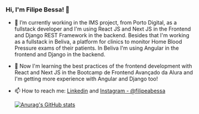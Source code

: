 ### Hi, I'm Filipe Bessa! 👋

- 🔭 I’m currently working in the IMS project, from Porto Digital, as a fullstack developer and I'm using React JS and Next JS in the Frontend and Django REST Framework in the backend. Besides that I'm working as a fullstack in Beliva, a platform for clinics to monitor Home Blood Pressure exams of their patients. In Beliva I'm using Angular in the frontend and Django in the backend. 

- 🌱 Now I'm learning the best practices of the frontend development with React and Next JS in the Bootcamp de Frontend Avançado da Alura and I'm getting more experience with Angular and Django too!

- 📫 How to reach me: [Linkedin](https://www.linkedin.com/in/filipe-gbessa/)    and   [Instagram - @filipeabessa](https://www.instagram.com/filipeabessa/?hl=pt-br)
  
  [![Anurag's GitHub stats](https://github-readme-stats.vercel.app/api?username=filipeabessa&show_icons=true&theme=dracula)](https://github.com/filipeabessa)

<!--
**Filipegbessaa/Filipegbessaa** is a ✨ _special_ ✨ repository because its `README.md` (this file) appears on your GitHub profile.



